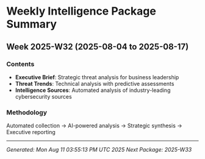 # Weekly Intelligence Package Summary
## Week 2025-W32 (2025-08-04 to 2025-08-17)

### Contents
- **Executive Brief**: Strategic threat analysis for business leadership
- **Threat Trends**: Technical analysis with predictive assessments
- **Intelligence Sources**: Automated analysis of industry-leading cybersecurity sources

### Methodology  
Automated collection → AI-powered analysis → Strategic synthesis → Executive reporting

---
*Generated: Mon Aug 11 03:55:13 PM UTC 2025*
*Next Package: 2025-W33*
